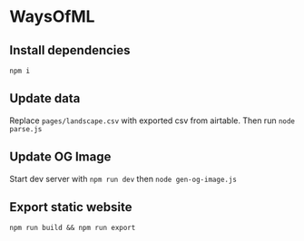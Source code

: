 # WaysOfML

## Install dependencies

  `npm i`

## Update data

Replace `pages/landscape.csv` with exported csv from airtable. Then run `node parse.js`

## Update OG Image

Start dev server with `npm run dev` then `node gen-og-image.js`

## Export static website

`npm run build && npm run export`
